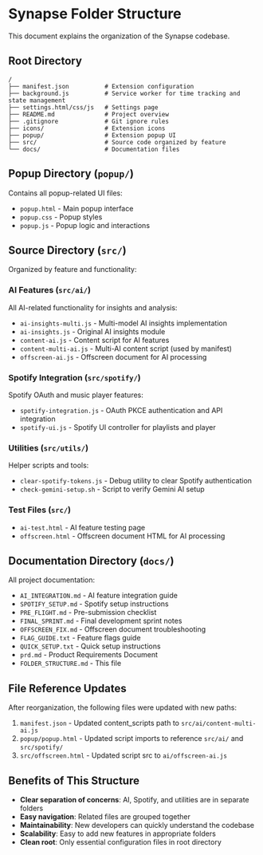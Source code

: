 # Synapse Folder Structure

This document explains the organization of the Synapse codebase.

## Root Directory
```
/
├── manifest.json          # Extension configuration
├── background.js          # Service worker for time tracking and state management
├── settings.html/css/js   # Settings page
├── README.md              # Project overview
├── .gitignore             # Git ignore rules
├── icons/                 # Extension icons
├── popup/                 # Extension popup UI
├── src/                   # Source code organized by feature
└── docs/                  # Documentation files
```

## Popup Directory (`popup/`)
Contains all popup-related UI files:
- `popup.html` - Main popup interface
- `popup.css` - Popup styles
- `popup.js` - Popup logic and interactions

## Source Directory (`src/`)
Organized by feature and functionality:

### AI Features (`src/ai/`)
All AI-related functionality for insights and analysis:
- `ai-insights-multi.js` - Multi-model AI insights implementation
- `ai-insights.js` - Original AI insights module
- `content-ai.js` - Content script for AI features
- `content-multi-ai.js` - Multi-AI content script (used by manifest)
- `offscreen-ai.js` - Offscreen document for AI processing

### Spotify Integration (`src/spotify/`)
Spotify OAuth and music player features:
- `spotify-integration.js` - OAuth PKCE authentication and API integration
- `spotify-ui.js` - Spotify UI controller for playlists and player

### Utilities (`src/utils/`)
Helper scripts and tools:
- `clear-spotify-tokens.js` - Debug utility to clear Spotify authentication
- `check-gemini-setup.sh` - Script to verify Gemini AI setup

### Test Files (`src/`)
- `ai-test.html` - AI feature testing page
- `offscreen.html` - Offscreen document HTML for AI processing

## Documentation Directory (`docs/`)
All project documentation:
- `AI_INTEGRATION.md` - AI feature integration guide
- `SPOTIFY_SETUP.md` - Spotify setup instructions
- `PRE_FLIGHT.md` - Pre-submission checklist
- `FINAL_SPRINT.md` - Final development sprint notes
- `OFFSCREEN_FIX.md` - Offscreen document troubleshooting
- `FLAG_GUIDE.txt` - Feature flags guide
- `QUICK_SETUP.txt` - Quick setup instructions
- `prd.md` - Product Requirements Document
- `FOLDER_STRUCTURE.md` - This file

## File Reference Updates
After reorganization, the following files were updated with new paths:
1. `manifest.json` - Updated content_scripts path to `src/ai/content-multi-ai.js`
2. `popup/popup.html` - Updated script imports to reference `src/ai/` and `src/spotify/`
3. `src/offscreen.html` - Updated script src to `ai/offscreen-ai.js`

## Benefits of This Structure
- **Clear separation of concerns**: AI, Spotify, and utilities are in separate folders
- **Easy navigation**: Related files are grouped together
- **Maintainability**: New developers can quickly understand the codebase
- **Scalability**: Easy to add new features in appropriate folders
- **Clean root**: Only essential configuration files in root directory
